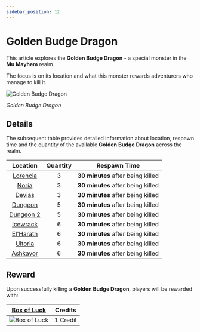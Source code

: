 ```yaml
---
sidebar_position: 12
---
```


# Golden Budge Dragon

This article explores the **Golden Budge Dragon** - a special monster in the **Mu Mayhem** realm.

The focus is on its location and what this monster rewards adventurers who manage to kill it.

![Golden Budge Dragon](/img/monsters/special/golden/budge-dragon.jpg)

_Golden Budge Dragon_

## Details

The subsequent table provides detailed information about location, respawn time and the quantity of the available **Golden Budge Dragon** across the realm.

|           Location           | Quantity |           Respawn Time            |
| :--------------------------: | :------: | :-------------------------------: |
|  [Lorencia](/maps/lorencia)  |    3     | **30 minutes** after being killed |
|     [Noria](/maps/noria)     |    3     | **30 minutes** after being killed |
|    [Devias](/maps/devias)    |    3     | **30 minutes** after being killed |
|   [Dungeon](/maps/dungeon)   |    5     | **30 minutes** after being killed |
| [Dungeon 2](/maps/dungeon-2) |    5     | **30 minutes** after being killed |
|  [Icewrack](/maps/icewrack)  |    6     | **30 minutes** after being killed |
| [El'Harath](/maps/el-harath) |    6     | **30 minutes** after being killed |
|   [Ultoria](/maps/ultoria)   |    6     | **30 minutes** after being killed |
|  [Ashkavor](/maps/ashkavor)  |    6     | **30 minutes** after being killed |

## Reward

Upon successfully killing a **Golden Budge Dragon**, players will be rewarded with:

|   [Box of Luck](/items/item-bags/misc/box-of-luck)   | Credits  |
| :--------------------------------------------------: | :------: |
| ![Box of Luck](/img/items/item-bags/box-of-luck.png) | 1 Credit |

